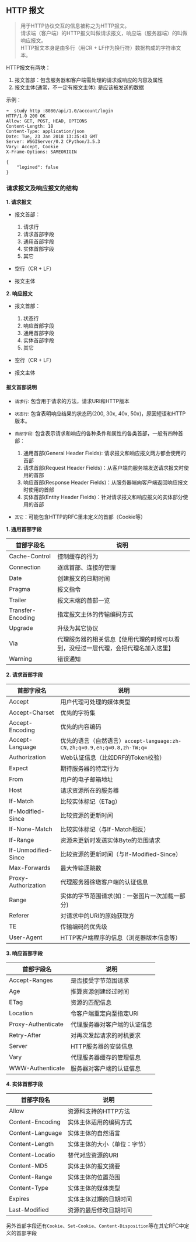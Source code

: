 ## HTTP 报文
> 用于HTTP协议交互的信息被称之为HTTP报文。  
请求端（客户端）的HTTP报文叫做请求报文，响应端（服务器端）的叫做响应报文。  
HTTP报文本身是由多行（用CR + LF作为换行符）数据构成的字符串文本。

HTTP报文有两块：  
1. 报文首部：包含服务器和客户端需处理的请求或响应的内容及属性
2. 报文主体(通常，不一定有报文主体): 是应该被发送的数据

示例：

```
➜  study http :8080/api/1.0/account/login
HTTP/1.0 200 OK
Allow: GET, POST, HEAD, OPTIONS
Content-Length: 18
Content-Type: application/json
Date: Tue, 23 Jan 2018 13:35:43 GMT
Server: WSGIServer/0.2 CPython/3.5.3
Vary: Accept, Cookie
X-Frame-Options: SAMEORIGIN

{
    "logined": false
}
```

### 请求报文及响应报文的结构
**1. 请求报文**
- 报文首部：
    1. 请求行
    2. 请求首部字段
    3. 通用首部字段
    4. 实体首部字段
    5. 其它
    
- 空行（CR + LF）
- 报文主体

**2. 响应报文**
- 报文首部：
    1. 状态行
    2. 响应首部字段
    3. 通用首部字段
    4. 实体首部字段
    5. 其它
    
- 空行（CR + LF）
- 报文主体

#### 报文首部说明
- `请求行`: 包含用于请求的方法，请求URI和HTTP版本
- `状态行`: 包含表明响应结果的状态码(200, 30x, 40x, 50x)，原因短语和HTTP版本。
- `首部字段`: 包含表示请求和响应的各种条件和属性的各类首部，一般有四种首部：
    1. 通用首部(General Header Fields): 请求报文和响应报文两方都会使用的首部
    2. 请求首部(Request Header Fields)：从客户端向服务端发送请求报文时使用的首部
    3. 响应首部(Response Header Fields)：从服务器端向客户端返回响应报文时使用的首部
    4. 实体首部(Entity Header Fields)：针对请求报文和响应报文的实体部分使用的首部
    
- `其它`：可能包含HTTP的RFC里未定义的首部（Cookie等）


**1. 通用首部字段**

首部字段名 | 说明
--- | ---
Cache-Control | 控制缓存的行为
Connection | 逐跳首部、连接的管理
Date | 创建报文的日期时间
Pragma | 报文指令
Trailer | 报文末端的首部一览
Transfer-Encoding | 指定报文主体的传输编码方式
Upgrade | 升级为其它协议
Via | 代理服务器的相关信息【使用代理的时候可以看到，没经过一层代理，会把代理名加入这里】
Warning | 错误通知

**2. 请求首部字段**

首部字段名 | 说明
--- | ---
Accept | 用户代理可处理的媒体类型
Accept-Charset | 优先的字符集
Accept-Encoding | 优先的内容编码
Accept-Language | 优先的语言（自然语言）`accept-language:zh-CN,zh;q=0.9,en;q=0.8,zh-TW;q=`
Authorization | Web认证信息（比如DRF的Token校验）
Expect | 期待服务器的特定行为
From | 用户的电子邮箱地址
Host | 请求资源所在的服务器
If-Match | 比较实体标记（ETag）
If-Modified-Since | 比较资源的更新时间
If-None-Match | 比较实体标记（与If-Match相反）
If-Range | 资源未更新时发送实体Byte的范围请求
If-Unmodified-Since | 比较资源的更新时间（与If-Modified-Since）
Max-Forwards | 最大传输逐跳数
Proxy-Authorization | 代理服务器徐璈客户端的认证信息
Range | 实体的字节范围请求(如：一张图片一次加载一部分)
Referer | 对请求中的URI的原始获取方
TE | 传输编码的优先级
User-Agent | HTTP客户端程序的信息（浏览器版本信息等）

**3. 响应首部字段**

首部字段名 | 说明
--- | ---
Accept-Ranges | 是否接受字节范围请求
Age | 推算资源创建经过时间
ETag | 资源的匹配信息
Location | 令客户端重定向至指定URI
Proxy-Authenticate | 代理服务器对客户端的认证信息
Retry-After | 对再次发起请求的时机要求
Server | HTTP服务器的安装信息
Vary | 代理服务器缓存的管理信息
WWW-Authenticate | 服务器对客户端的认证信息

**4. 实体首部字段**

首部字段名 | 说明
--- | ---
Allow | 资源科支持的HTTP方法
Content-Encoding | 实体主体适用的编码方式
Content-Language | 实体主体的自然语言
Content-Length | 实体主体的大小（单位：字节）
Content-Locatio | 替代对应资源的URI
Content-MD5 | 实体主体的报文摘要
Content-Range | 实体主体的位置范围
Content-Type | 实体主体的媒体类型
Expires | 实体主体过期的日期时间
Last-Modified | 资源的最后修改日期时间


另外首部字段还有`Cookie`、`Set-Cookie`、`Content-Disposition`等在其它RFC中定义的首部字段




